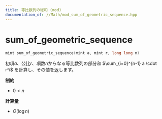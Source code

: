 ```yaml
---
title: 等比数列の総和 (mod)
documentation_of: //Math/mod_sum_of_geometric_sequence.hpp
---
```


# sum_of_geometric_sequence

```cpp
mint sum_of_geometric_sequence(mint a, mint r, long long n)
```

初項$a$、公比$r$、項数$n$からなる等比数列の部分和 $\sum_{i=0}^{n-1} a \cdot r^i$ を計算し、その値を返します。

**制約**
- $0 < n$

**計算量**

- $O(\log n)$
